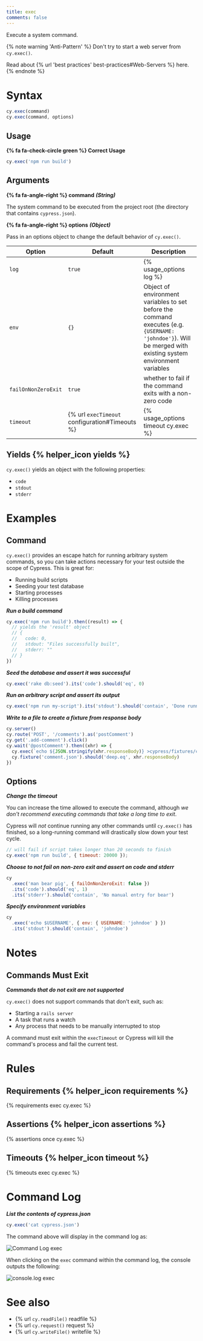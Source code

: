 ```yaml
---
title: exec
comments: false
---
```


Execute a system command.

{% note warning 'Anti-Pattern' %}
Don't try to start a web server from `cy.exec()`.

Read about {% url 'best practices' best-practices#Web-Servers %} here.
{% endnote %}

# Syntax

```javascript
cy.exec(command)
cy.exec(command, options)
```

## Usage

**{% fa fa-check-circle green %} Correct Usage**

```javascript
cy.exec('npm run build')    
```

## Arguments

**{% fa fa-angle-right %} command** ***(String)***

The system command to be executed from the project root (the directory that contains `cypress.json`).

**{% fa fa-angle-right %} options** ***(Object)***

Pass in an options object to change the default behavior of `cy.exec()`.

Option | Default | Description
--- | --- | ---
`log` | `true` | {% usage_options log %}
`env` | `{}` | Object of environment variables to set before the command executes (e.g. `{USERNAME: 'johndoe'}`). Will be merged with existing system environment variables
`failOnNonZeroExit` | `true` | whether to fail if the command exits with a non-zero code
`timeout` | {% url `execTimeout` configuration#Timeouts %} | {% usage_options timeout cy.exec %}

## Yields {% helper_icon yields %}

`cy.exec()` yields an object with the following properties:
- `code`
- `stdout`
- `stderr`

# Examples

## Command

`cy.exec()` provides an escape hatch for running arbitrary system commands, so you can take actions necessary for your test outside the scope of Cypress. This is great for:

- Running build scripts
- Seeding your test database
- Starting processes
- Killing processes

***Run a build command***

```javascript
cy.exec('npm run build').then((result) => {
  // yields the 'result' object
  // {
  //   code: 0,
  //   stdout: "Files successfully built",
  //   stderr: ""
  // }
})
```

***Seed the database and assert it was successful***

```javascript
cy.exec('rake db:seed').its('code').should('eq', 0)
```

***Run an arbitrary script and assert its output***

```javascript
cy.exec('npm run my-script').its('stdout').should('contain', 'Done running the script')
```

***Write to a file to create a fixture from response body***
```javascript
cy.server()
cy.route('POST', '/comments').as('postComment')
cy.get('.add-comment').click()
cy.wait('@postComment').then((xhr) => {
  cy.exec(`echo ${JSON.stringify(xhr.responseBody)} >cypress/fixtures/comment.json`)
  cy.fixture('comment.json').should('deep.eq', xhr.responseBody)
})
```

## Options

***Change the timeout***

You can increase the time allowed to execute the command, although *we don't recommend executing commands that take a long time to exit*.

Cypress will *not* continue running any other commands until `cy.exec()` has finished, so a long-running command will drastically slow down your test cycle.

```javascript
// will fail if script takes longer than 20 seconds to finish
cy.exec('npm run build', { timeout: 20000 });
```

***Choose to not fail on non-zero exit and assert on code and stderr***

```javascript
cy
  .exec('man bear pig', { failOnNonZeroExit: false })
  .its('code').should('eq', 1)
  .its('stderr').should('contain', 'No manual entry for bear')
```

***Specify environment variables***

```javascript
cy
  .exec('echo $USERNAME', { env: { USERNAME: 'johndoe' } })
  .its('stdout').should('contain', 'johndoe')
```

# Notes

## Commands Must Exit

***Commands that do not exit are not supported***

`cy.exec()` does not support commands that don't exit, such as:

- Starting a `rails server`
- A task that runs a watch
- Any process that needs to be manually interrupted to stop

A command must exit within the `execTimeout` or Cypress will kill the command's process and fail the current test.

# Rules

## Requirements {% helper_icon requirements %}

{% requirements exec cy.exec %}

## Assertions {% helper_icon assertions %}

{% assertions once cy.exec %}

## Timeouts {% helper_icon timeout %}

{% timeouts exec cy.exec %}

# Command Log

***List the contents of cypress.json***

```javascript
cy.exec('cat cypress.json')
```

The command above will display in the command log as:

![Command Log exec](/img/api/exec/exec-cat-in-shell.png)

When clicking on the `exec` command within the command log, the console outputs the following:

![console.log exec](/img/api/exec/console-shows-code-shell-stderr-and-stdout-for-exec.png)

# See also

- {% url `cy.readFile()` readfile %}
- {% url `cy.request()` request %}
- {% url `cy.writeFile()` writefile %}
